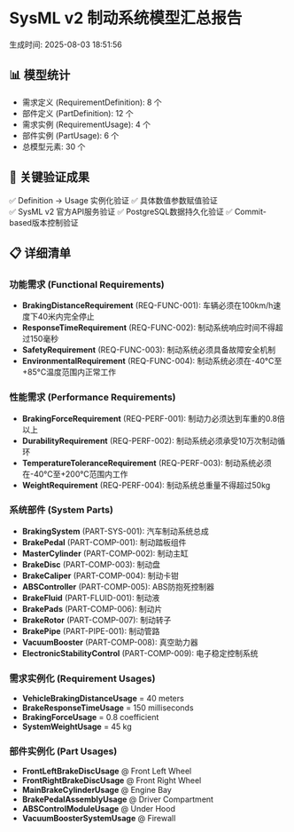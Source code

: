 
# SysML v2 制动系统模型汇总报告
生成时间: 2025-08-03 18:51:56

## 📊 模型统计
- 需求定义 (RequirementDefinition): 8 个
- 部件定义 (PartDefinition): 12 个  
- 需求实例 (RequirementUsage): 4 个
- 部件实例 (PartUsage): 6 个
- 总模型元素: 30 个

## 🎯 关键验证成果
✅ Definition → Usage 实例化验证
✅ 具体数值参数赋值验证  
✅ SysML v2 官方API服务验证
✅ PostgreSQL数据持久化验证
✅ Commit-based版本控制验证

## 📋 详细清单

### 功能需求 (Functional Requirements)
- **BrakingDistanceRequirement** (REQ-FUNC-001): 车辆必须在100km/h速度下40米内完全停止
- **ResponseTimeRequirement** (REQ-FUNC-002): 制动系统响应时间不得超过150毫秒
- **SafetyRequirement** (REQ-FUNC-003): 制动系统必须具备故障安全机制
- **EnvironmentalRequirement** (REQ-FUNC-004): 制动系统必须在-40°C至+85°C温度范围内正常工作

### 性能需求 (Performance Requirements)
- **BrakingForceRequirement** (REQ-PERF-001): 制动力必须达到车重的0.8倍以上
- **DurabilityRequirement** (REQ-PERF-002): 制动系统必须承受10万次制动循环
- **TemperatureToleranceRequirement** (REQ-PERF-003): 制动系统必须在-40°C至+200°C范围内工作
- **WeightRequirement** (REQ-PERF-004): 制动系统总重量不得超过50kg

### 系统部件 (System Parts)
- **BrakingSystem** (PART-SYS-001): 汽车制动系统总成
- **BrakePedal** (PART-COMP-001): 制动踏板组件
- **MasterCylinder** (PART-COMP-002): 制动主缸
- **BrakeDisc** (PART-COMP-003): 制动盘
- **BrakeCaliper** (PART-COMP-004): 制动卡钳
- **ABSController** (PART-COMP-005): ABS防抱死控制器
- **BrakeFluid** (PART-FLUID-001): 制动液
- **BrakePads** (PART-COMP-006): 制动片
- **BrakeRotor** (PART-COMP-007): 制动转子
- **BrakePipe** (PART-PIPE-001): 制动管路
- **VacuumBooster** (PART-COMP-008): 真空助力器
- **ElectronicStabilityControl** (PART-COMP-009): 电子稳定控制系统

### 需求实例化 (Requirement Usages)
- **VehicleBrakingDistanceUsage** = 40 meters
- **BrakeResponseTimeUsage** = 150 milliseconds
- **BrakingForceUsage** = 0.8 coefficient
- **SystemWeightUsage** = 45 kg

### 部件实例化 (Part Usages)
- **FrontLeftBrakeDiscUsage** @ Front Left Wheel
- **FrontRightBrakeDiscUsage** @ Front Right Wheel
- **MainBrakeCylinderUsage** @ Engine Bay
- **BrakePedalAssemblyUsage** @ Driver Compartment
- **ABSControlModuleUsage** @ Under Hood
- **VacuumBoosterSystemUsage** @ Firewall
